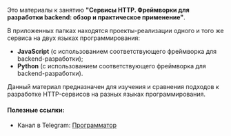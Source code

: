 Это материалы к занятию **"Сервисы HTTP. Фреймворки для разработки backend: обзор и практическое применение"**.

В приложенных папках находятся проекты-реализации одного и того же сервиса на двух языках программирования:
- **JavaScript** (с использованием соответствующего фреймворка для backend-разработки);
- **Python** (с использованием соответствующего фреймворка для backend-разработки).

Данный материал предназначен для изучения и сравнения подходов к разработке HTTP-сервисов на разных языках программирования.

#### Полезные ссылки:
- Канал в Telegram: [Программатор](https://t.me/programtor)
